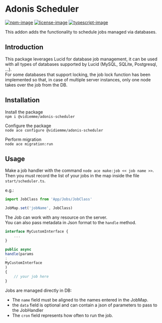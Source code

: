 # Adonis Scheduler

[![npm-image]][npm-url] [![license-image]][license-url] [![typescript-image]][typescript-url]

This addon adds the functionality to schedule jobs managed via databases.

## Introduction

This package leverages Lucid for database job management, it can be used with all types of databases supported by
Lucid (MySQL, SQLite, Postgresql, ...). \
For some databases that support locking, the job lock function has been
implemented so that, in case of multiple server instances, only one node takes over the job from the DB.

## Installation

Install the package \
`npm i @vidiemme/adonis-scheduler`

Configure the package \
`node ace configure @vidiemme/adonis-scheduler`

Perform migration \
`node ace migration:run`

## Usage

Make a job handler with the command `node ace make:job << job name >>`. \
Then you must record the list of your jobs in the map inside the file `start/scheduler.ts`.

e.g.:

```typescript
import JobClass from 'App/Jobs/JobClass'

JobMap.set('jobName', JobClass)
```

The Job can work with any resource on the server. \
You can also pass metadata in Json format to the `handle` method.

```typescript
interface MyCustomInterface {
    ...
}

public async
handle(params
:
MyCustomInterface
)
{
    // your job here
}
```

Jobs are managed directly in DB:

- The `name` field must be aligned to the names entered in the JobMap.
- the `data` field is optional and can contain a json of parameters to pass to the JobHandler
- The `cron` field represents how often to run the job.

[npm-image]: https://img.shields.io/npm/v/@vidiemme/adonis-scheduler?logo=npm&style=for-the-badge

[npm-url]: https://www.npmjs.com/package/@vidiemme/adonis-scheduler

[license-image]: https://img.shields.io/npm/l/@vidiemme/adonis-scheduler?style=for-the-badge&color=blueviolet

[license-url]: https://github.com/vidiemme/adonis-lucid-scheduler/blob/main/LICENSE.md

[typescript-image]: https://img.shields.io/npm/types/@vidiemme/adonis-scheduler?color=294E80&label=%20&logo=typescript&style=for-the-badge

[typescript-url]: https://github.com/vidiemme
